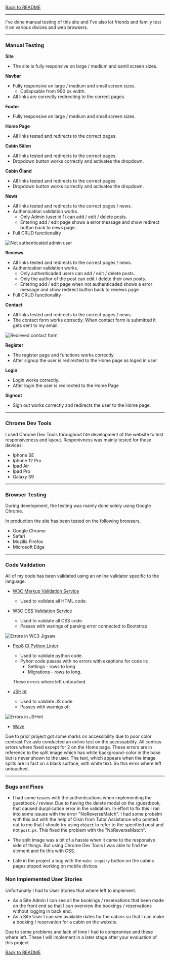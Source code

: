 [Back to README](https://github.com/Callee84/Cabins#readme)

---

I've done manual testing of this site and I've also let friends and family test it on various divices and web browsers.

---

### **Manual Testing**

**Site**
- The site is fully responsive on large / medium and samll screen sizes.

**Navbar**
- Fully responsive on large / medium and small screen sizes.
    - Collapsable from 990 px width.
- All links are correctly redirecting to the correct pages.

**Footer**
- Fully responsive on large / medium and small screen sizes.

**Home Page**
- All links tested and redirects to the correct pages.

**Cabin Sälen**
- All links tested and redirects to the correct pages.
- Dropdown button works correctly and activates the dropdown.

**Cabin Öland**
- All links tested and redirects to the correct pages.
- Dropdown button works correctly and activates the dropdown.

**News**
- All links tested and redirects to the correct pages / news.
- Authenication validation works.
    - Only Admin (user.id 1) can add / edit / delete posts.
    - Entering add / edit page shows a error message and show redirect button back to news page.
- Full CRUD functionality

![Not authenticated admin user](./cabin/assets/img/not_auth_news.jpg)

**Reviews**
- All links tested and redirects to the correct pages / news.
- Authenication validation works.
    - Only authenticaded users can add / edit / delete posts.
    - Only the author of the post can edit / delete their own posts.
    - Entering add / edit page when not authenticaded shows a error message and show redirect button back to reviews page
- Full CRUD functionality
  
**Contact**
- All links tested and redirects to the correct pages / news.
- The contact form works correctly. When contact form is submitted it gets sent to my email.

![Recieved contact form](./cabin/assets/img/contact_mail.jpg)

**Register**
- The register page and functions works correctly. 
- After signup the user is redirected to the Home page as loged in user

**Login**
- Login works correctly.
- After login the user is redirected to the Home Page

**Signout**
- Sign out works correctly and redirects the user to the Home page.

---

### **Chrome Dev Tools**
I used Chrome Dev Tools throughout hte development of the website to test responsiveness and layout.
Responivness was mainly tested for these devices:
- Iphone SE
- Iphone 12 Pro
- Ipad Air
- Ipad Pro
- Galaxy S9

---

### **Browser Testing**

During development, the testing was mainly done solely using Google Chrome.

In production the site has been tested on the following browsers,
- Google Chrome
- Safari
- Mozilla Firefox
- Microsoft Edge

---

### **Code Vaildation**

All of my code has been validated using an online validator specific to the language. 

- [W3C Markup Validation Service](https://validator.w3.org/) 
    - Used to validate all HTML code.

- [W3C CSS Validation Service](https://jigsaw.w3.org/css-validator/)
    - Used to validate all CSS code.
    * Passes with warings of parsing error connected to Bootstrap.

![Errors in WC3 Jigsaw](./cabin/assets/img/jigsaw_e.jpg)

- [Pep8 CI Python Linter](https://pep8ci.herokuapp.com/)
    - Used to validate python code.
    * Pyhon code passes with no errors with exeptions for code in:
        - Settings - rows to long
        - Migrations - rows to long.
    
    These errors where left untouched.
    

- [JSHint](https://jshint.com/)
    - Used to validate JS code
    * Passes with warnigs of: 

![Errors in JSHint](./cabin/assets/img/jshint.jpg)


- [Wave](https://wave.webaim.org/)

Due to prior project got some marks on accessibility due to poor color contrast I've aslo conducted an online test on the accessability. All contras errors where fixed except for 2 on the Home page.
These errors are in reference to the split image which has white background-color in the base but is never shown to the user. The text, which appears when the image splits are in fact on a black surface, with white text. So this error where left untouched.

---

### **Bugs and Fixes**

- I had some issues with the authentications when implementing the guestbook / review. Due to having the delete modal on the /guestbook, that caused ducplication error in the validation. In effort to fix this I ran into some issues with the error "NoReverseMatch". I had some probelm with this but with the help of Oisin from Tutor Assistance who pointed out to me that I should try using `object` to refer to the specified post and not `post.pk`. This fixed the problem with the "NoReverseMatch".

- The split image was a bit of a hassle when it came to the responsive side of things. But using Chrome Dev Tools I was able to find the element and fix this with CSS.

- Late in the project a bug with the `make inquiry` button on the cabins pages stoped working on mobile divices.

### **Non implemented User Stories**

Unfortunatly I had to User Stories that where left to implement. 
- As a Site Admin I can see all the bookings / reservations that been made on the front end so that I can overview the bookings / reservations without logging in back end.
- As a Site User I can see available dates for the cabins so that I can make a booking / reservation for a cabin on the website.

Due to some problems and lack of time I had to compromise and these where left. These I will implement in a later stage after your evaluation of this project. 

[Back to README](https://github.com/Callee84/Cabins#readme)



